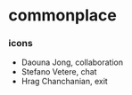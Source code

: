 # commonplace

### icons

- Daouna Jong, collaboration
- Stefano Vetere, chat
- Hrag Chanchanian, exit